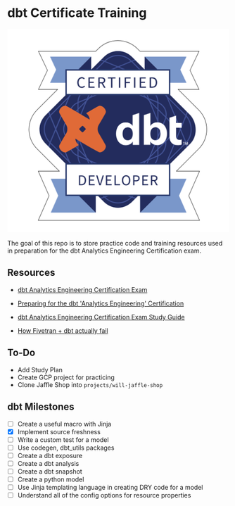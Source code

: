 # dbt Certificate Training

![dbt certification badge](dbt_cert_badge.png)

The goal of this repo is to store practice code and training resources used in preparation for the dbt Analytics Engineering Certification exam.

## Resources

- [dbt Analytics Engineering Certification Exam](https://www.getdbt.com/blog/dbt-certification-program/)

- [Preparing for the dbt 'Analytics Engineering' Certification](https://medium.com/geekculture/preparing-for-the-dbt-analytics-engineering-certification-5496c3ec6e15)

- [dbt Analytics Engineering Certification Exam Study Guide](https://www.getdbt.com/assets/uploads/dbt_certificate_study_guide.pdf)

- [How Fivetran + dbt actually fail](https://www.reddit.com/r/dataengineering/comments/xxfmat/how_fivetran_dbt_actually_fail/)

## To-Do

- Add Study Plan
- Create GCP project for practicing
- Clone Jaffle Shop into `projects/will-jaffle-shop`

## dbt Milestones

- [ ] Create a useful macro with Jinja
- [x] Implement source freshness
- [ ] Write a custom test for a model
- [ ] Use codegen, dbt_utils packages
- [ ] Create a dbt exposure
- [ ] Create a dbt analysis
- [ ] Create a dbt snapshot
- [ ] Create a python model
- [ ] Use Jinja templating language in creating DRY code for a model
- [ ] Understand all of the config options for resource properties
